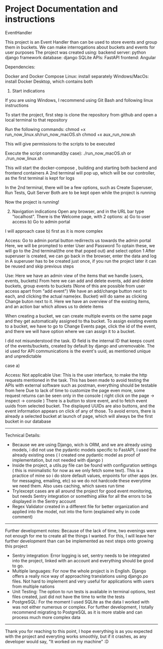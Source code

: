 # Project Documentation and instructions
EventHandler

This project is an Event Handler than can be used to store events and group them in buckets.
We can make interrogations about buckets and events for user purposes
The project was created using:
backend server: python django framework
database: django SQLite
APIs: FastAPI
frontend: Angular

Dependencies:

Docker and Docker Compose
Linux: install separately
Windows/MacOs: install Docker Desktop, which contains both

1) Start indications

If you are using Windows, I recommend using Git Bash and following linux instructions

To start the project, first step is clone the repository from github and open a local terminal to that repository

Run the following commands:
chmod +x run_now_linux.sh/run_now_macOS.sh
chmod +x aux_run_now.sh

This will give permissions to the scripts to be executed

Execute the script command(by case):
./run_now_macOS.sh
or
./run_now_linux.sh 

This will start the docker-compose , building and starting both backend and frontend containers
A 2nd terminal will pop up, which will be our controller, as the first terminal is kept for logs

In the 2nd terminal, there will be a few options, such as Create Superuser, Run Tests, Quit Server
Both are to be kept open while the project is running

Now the project is running!

2) Navigation indications
Open any browser, and in the URL bar type "localhost". 
There is the Welcome page, with 2 options:
a) Go to user access
b) Go to admin portal

I will approach case b) first as it is more complex

Access:
Go to admin portal button redirrects us towards the admin portal
Here, we will be prompted to enter User and Password
To optain these, we will go to the 2nd terminal(the one that poped out) and select option 1
After superuser is created, we can go back in the browser, enter the data and log in
A superuser has to be created just once, if you run the project later it can be reused and skip previous steps

Use:
Here we have an admin view of the items that we handle (users, events, buckets)
From here we can add and delete events, add and delete buckets, group events to buckets (None of this are possible from user access apart from "add event")
We have an add/change button next to each, and clicking the actual name(ex. Bucket) will do same as clicking Change buton next to it.
Here we have an overview of the existing items, and an action bar which allows us to delete items

When creating a bucket, we can create multiple events on the same page and they get automatically assigned to tha bucket.
To assign existing events to a bucket, we have to go to Change Events page, click the id of the event, and there we will have option where we can assign it to a bucket.

I did not misunderstood the task. ID field is the internal ID that keeps count of the events/buckets, created by default by django and unremovable. The id used for API communications is the event's uuid, as mentioned unique and unpredictable

case a)

Access: Not applicable
Use:
This is the user interface, to make the http requests mentioned in the task.
This has been made to avoid testing the APIs with external software such as postman, everything should be testable from here
Due to lack of time to customize the page even more, some request returns can be seen only in the console ( right click on the page -> inspect -> console )
There is a button to store event, and to fetch event uuids from selected bucket.
The displayed UUIDs are also buttons, and the event information appears on click of any of those.
To avoid errors, there is already a selected bucket at launch of page, which will always be the first bucket in our database

----------------------------------------------------------------------------

Technical Details:
* Because we are using Django, wich is ORM, and we are already using models, i did not use the pydantic models specific to FastAPI, I used the already existing ones ( I created one pydantic model as proof of implementation, but not needed with django )
* Inside the project, a utils.py file can be found with configuration settings ( this is minimalistic for now as we only fetch some text). This is a practice of mine so i do store default values, enpoints for other apps (ex. for messaging, emailing, etc) so we do not hardcode these everytime we need them. Also uses caching, which saves run time
* Try/except cases are all around the project for good event monitoring, but needs Sentry integration or something alike for all the errors to be displayed in the Sentry account 
* Regex Validator created in a different file for better organization and applied into the model, not into the form (explained why in code comment)

----------------------------------------------------------------------------

Further development notes:
Because of the lack of time, two evenings were not enough for me to create all the things I wanted.
For this, I will leave her further development than can be implemented as next steps onto growing this project

* Sentry integration: Error logging is set, sentry needs to be integrated into the project, linked with an account and everything should be good to go.
* Multiple languages: For now the whole project is in English. Django offers a really nice way of approaching translations using django.po files. Not hard to implement and very useful for applications with users from multiple nations
* Unit Testing: The option to run tests is available in terminal options, test files created, just did not have the time to write the tests
* PostgreSQL: For the moment I used SQLite as the data I worked with was not either numerous or complex. For further development, I totally recommend migrating to PostgreSQL as it is more stable and can process much more complex data

----------------------------------------------------------------------------

Thank you for reaching to this point, I hope everything is as you expected with the project and everyting works smoothly, but if it crashes, as any developer would say, "It worked on my machine" :D